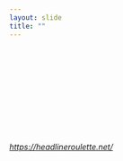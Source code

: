 ```yaml
---
layout: slide
title: ""
---
```


<section>
<iframe class="stretch" frameborder="0" marginheight="0" marginwidth="0" data-src="https://headlineroulette.net"></iframe>
<h6><a class="external" href="https://headlineroulette.net/">https://headlineroulette.net/</a></h6>
</section>
